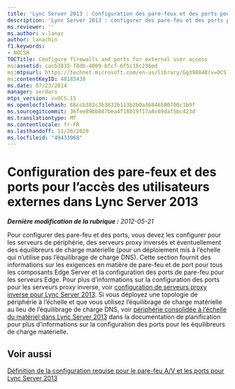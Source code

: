 ```yaml
---
title: 'Lync Server 2013 : Configuration des pare-feux et des ports pour l’accès des utilisateurs externes'
description: 'Lync Server 2013 : configurer des pare-feu et des ports pour l’accès des utilisateurs externes.'
ms.reviewer: ''
ms.author: v-lanac
author: lanachin
f1.keywords:
- NOCSH
TOCTitle: Configure firewalls and ports for external user access
ms:assetid: cacb3832-f8db-4009-bfcf-6f5c15c236ed
ms:mtpsurl: https://technet.microsoft.com/en-us/library/Gg398848(v=OCS.15)
ms:contentKeyID: 48185430
ms.date: 07/23/2014
manager: serdars
mtps_version: v=OCS.15
ms.openlocfilehash: 68ccb382c3b3632b113b2b0a36846500700c1b9f
ms.sourcegitcommit: 36fee89bb887bea4f18b19f17a8c69daf5bc423d
ms.translationtype: MT
ms.contentlocale: fr-FR
ms.lasthandoff: 11/26/2020
ms.locfileid: "49433968"
---
```

# <a name="configure-firewalls-and-ports-for-external-user-access-in-lync-server-2013"></a>Configuration des pare-feux et des ports pour l’accès des utilisateurs externes dans Lync Server 2013

<div data-xmlns="http://www.w3.org/1999/xhtml">

<div class="topic" data-xmlns="http://www.w3.org/1999/xhtml" data-msxsl="urn:schemas-microsoft-com:xslt" data-cs="https://msdn.microsoft.com/">

<div data-asp="https://msdn2.microsoft.com/asp">



</div>

<div id="mainSection">

<div id="mainBody">

<span> </span>

_**Dernière modification de la rubrique :** 2012-05-21_

Pour configurer des pare-feu et des ports, vous devez les configurer pour les serveurs de périphérie, des serveurs proxy inversés et éventuellement des équilibreurs de charge matérielle (pour un déploiement mis à l’échelle qui n’utilise pas l’équilibrage de charge DNS). Cette section fournit des informations sur les exigences en matière de pare-feu et de port pour tous les composants Edge Server et la configuration des ports de pare-feu pour les serveurs Edge. Pour plus d’informations sur la configuration des ports pour les serveurs proxy inverse, voir [configuration de serveurs proxy inverse pour Lync Server 2013](lync-server-2013-setting-up-reverse-proxy-servers.md). Si vous déployez une topologie de périphérie à l’échelle et que vous utilisez l’équilibrage de charge matérielle au lieu de l’équilibrage de charge DNS, voir [périphérie consolidée à l’échelle du matériel dans Lync Server 2013](lync-server-2013-scaled-consolidated-edge-with-hardware-load-balancers.md) dans la documentation de planification pour plus d’informations sur la configuration des ports pour les équilibreurs de charge matérielle.

<div>

## <a name="see-also"></a>Voir aussi


[Définition de la configuration requise pour le pare-feu A/V et les ports pour Lync Server 2013](lync-server-2013-determine-external-a-v-firewall-and-port-requirements.md)  
  

</div>

</div>

<span> </span>

</div>

</div>

</div>

